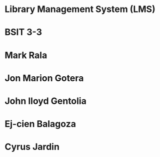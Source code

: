 # Library Management System (LMS)
# BSIT 3-3


# Mark Rala
# Jon Marion Gotera
# John lloyd Gentolia
# Ej-cien Balagoza 
# Cyrus Jardin
